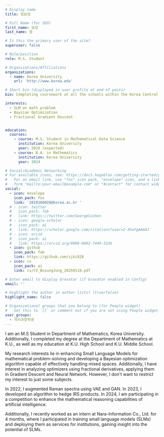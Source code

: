 ```yaml
---
# Display name
title: 정보성

# Full Name (for SEO)
first_name: 보성
last_name: 정

# Is this the primary user of the site?
superuser: false

# Role/position
role: M.S. Student

# Organizations/Affiliations
organizations:
  - name: Korea University
    url: 'http://www.korea.edu'

# Short bio (displayed in user profile at end of posts)
bio: Completing coursework at all the schools within the Korea Central Education Institute.

interests:
  - SLM on math problem
  - Baysian Optimization
  - Fractional Gradient Descent


education:
  courses:
    - course: M.S. Student in Mathematical Data Science
      institution: Korea University
      year: 2026 (expected)
    - course: B.A. in Mathematics
      institution: Korea University
      year: 2024

# Social/Academic Networking
# For available icons, see: https://docs.hugoblox.com/getting-started/page-builder/#icons
#   For an email link, use "fas" icon pack, "envelope" icon, and a link in the
#   form "mailto:your-email@example.com" or "#contact" for contact widget.
social:
  - icon: envelope
    icon_pack: fas
    link: '2018160026@korea.ac.kr '
  # - icon: twitter
  #   icon_pack: fab
  #   link: https://twitter.com/GeorgeCushen
  # - icon: google-scholar
  #   icon_pack: ai
  #   link: https://scholar.google.com/citations?user=I-XhaYgAAAAJ
  # - icon: orcid
  #   icon_pack: ai
  #   link: https://orcid.org/0009-0002-7449-5336
  - icon: github
    icon_pack: fab
    link: https://github.com/sjki928
  - icon: cv
    icon_pack: ai
    link: cv/CV_BosungJung_20250110.pdf

# Enter email to display Gravatar (if Gravatar enabled in Config)
email: ''

# Highlight the author in author lists? (true/false)
highlight_name: false

# Organizational groups that you belong to (for People widget)
#   Set this to `[]` or comment out if you are not using People widget.
user_groups:
  - 석사과정학생
---
```


<!-- 짧은 자기소개 -->
I am an M.S Student in Department of Mathematics, Korea University. Additionally, I completed my degree at the Department of Mathematics at K.U., as well as my education at K.U. High School and K.U. Middle School.

<!-- 연구분야/주제 관심사 소개 -->
My research interests lie in enhancing Small Language Models for mathematical problem-solving and developing a Bayesian optimization algorithm capable of effectively handling mixed spaces. Additionally, I have interest in analyzing optimizers using fractional derivatives, applying them in Gradient Descent and Neural Network. However, I don't want to restrict my interest to just some subjects.

<!-- 그 외의 것/trivia -->
In 2022, I augmented Raman spectra using VAE and GAN. In 2023, I developed an algorithm to hedge IRS products. In 2024, I am participating in a competition to enhance the mathematical reasoning capabilities of artificial intelligence.

Additionally, I recently worked as an intern at Nara-Information Co., Ltd. for 4 months, where I participated in training small language models (SLMs) and deploying them as services for institutions, gaining insight into the potential of SLMs.